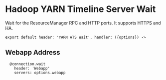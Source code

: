
# Hadoop YARN Timeline Server Wait

Wait for the ResourceManager RPC and HTTP ports. It supports HTTPS and HA.

    export default header: 'YARN ATS Wait', handler: ({options}) ->

## Webapp Address

      @connection.wait
        header: 'Webapp'
        servers: options.webapp

